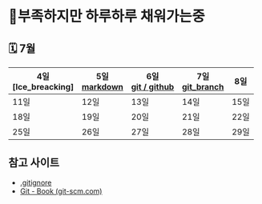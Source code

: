 # 🔋부족하지만 하루하루 채워가는중

## 🗓 7월

| 4일<br>[Ice_breacking] | 5일<br>[markdown](./0705_markdown/) | 6일<br>[git / github](./0706_git_github/) | 7일<br>[git_branch](./0707_git_branch/) | 8일<br>   |
| ---------------------- | ----------------------------------- | ----------------------------------------- | --------------------------------------- | --------- |
| 11일<br/>              | 12일<br/>                           | 13일<br/>                                 | 14일<br/>                               | 15일<br/> |
| 18일<br/>              | 19일<br/>                           | 20일<br/>                                 | 21일<br/>                               | 22일<br/> |
| 25일<br/>              | 26일<br/>                           | 27일<br/>                                 | 28일<br/>                               | 29일<br/> |



## 참고 사이트

- [.gitignore](https://gitignore.io)
- [Git - Book (git-scm.com)](https://git-scm.com/book/ko/v2)

